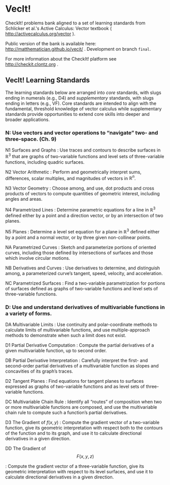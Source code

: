 # VecIt!

CheckIt! problems bank aligned to a set of learning standards from Schlicker et al.'s Active Calculus: Vector textbook ( http://activecalculus.org/vector ).

Public version of the bank is available here: http://matthematician.github.io/vecit/ .
Development on branch `final`.

For more information about the CheckIt! platform see http://checkit.clontz.org .

## VecIt! Learning Standards

The learning standards below are arranged into *core* standards, with slugs ending in numerals (e.g., D4) and *supplementary* standards, with slugs ending in letters (e.g., VF). Core standards are intended to align with the fundamental, threshold knowledge of vector calculus while supplementary standards provide opportunities to extend core skills into deeper and broader applications.

### N: Use vectors and vector operations to “navigate” two- and three-space. (Ch. 9)

N1 Surfaces and Graphs
: Use traces and contours to describe surfaces in $\mathbb{R}^3$ that are graphs of two-variable functions and level sets of three-variable functions, including quadric surfaces.

N2 Vector Arithmetic
: Perform and geometrically interpret sums, differences, scalar multiples, and magnitudes of vectors in $\mathbb{R}^n$.

N3 Vector Geometry
: Choose among, and use, dot products and cross products of vectors to compute quantities of geometric interest, including angles and areas.

N4 Parametrized Lines
: Determine parametric equations for a line in $\mathbb{R}^3$ defined either by a point and a direction vector, or by an intersection of two planes.

N5 Planes
: Determine a level set equation for a plane in $\mathbb{R}^3$ defined either by a point and a normal vector, or by three given non-collinear points.

NA Parametrized Curves
: Sketch and parameterize portions of oriented curves, including those defined by intersections of surfaces and those which involve circular motions.

NB Derivatives and Curves
: Use derivatives to determine, and distinguish among, a parameterized curve’s tangent, speed, velocity, and acceleration.

NC Parametrized Surfaces
: Find a two-variable parametrization for portions of surfaces defined as graphs of two-variable functions and level sets of three-variable functions.

### D: Use and understand derivatives of multivariable functions in a variety of forms.

DA Multivariable Limits
: Use continuity and polar-coordinate methods to calculate limits of multivariable functions, and use multiple-approach methods to demonstrate when such a limit does not exist.

D1 Partial Derivative Computation
: Compute the partial derivatives of a given multivariable function, up to second order.

DB Partial Derivative Interpretation
: Carefully interpret the first- and second-order partial derivatives of a multivariable function as slopes and concavities of its graph’s traces.

D2 Tangent Planes
: Find equations for tangent planes to surfaces expressed as graphs of two-variable functions and as level sets of three-variable functions.

DC Multivariable Chain Rule
: Identify all “routes” of composition when two or more multivariable functions are composed, and use the multivariable chain rule to compute such a function’s partial derivatives.

D3 The Gradient of $f(x,y)$
: Compute the gradient vector of a two-variable function, give its geometric interpretation with respect both to the contours of the function and to its graph, and use it to calculate directional derivatives in a given direction.

DD The Gradient of $$F(x,y,z)$$

: Compute the gradient vector of a three-variable function, give its geometric interpretation with respect to its level
surfaces, and use it to calculate directional derivatives in a given direction.
